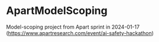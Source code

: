 # ApartModelScoping
Model-scoping project from Apart sprint in 2024-01-17 (https://www.apartresearch.com/event/ai-safety-hackathon)
